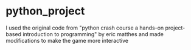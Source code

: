 # python_project
I used the original code from "python crash course a hands-on project-based introduction to programming" by eric matthes and made modifications to make the game more interactive
